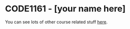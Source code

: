 # CODE1161 - [your name here]

You can see lots of other course related stuff [here](https://notionparallax.co.uk/CODE1161).
